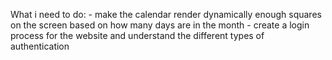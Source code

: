 What i need to do:
    - make the calendar render dynamically enough squares on the screen based on how many days are in the month 
    - create a login process for the website and understand the different types of authentication 
    
    